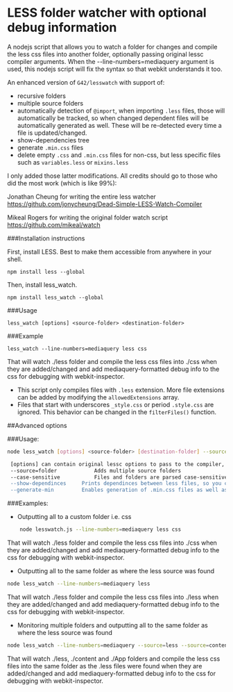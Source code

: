 LESS folder watcher with optional debug information
===================================================

A nodejs script that allows you to watch a folder for changes and compile the less css files into another folder, optionally passing original lessc compiler arguments. 
When the --line-numbers=mediaquery argument is used, this nodejs script will fix the syntax so that webkit understands it too.

An enhanced version of `G42/lesswatch` with support of:
* recursive folders
* multiple source folders
* automatically detection of `@import`, when importing `.less` files, those will automatically be tracked, so when changed dependent files will be automatically generated as well. These will be re-detected every time a file is updated/changed.
* show-dependencies tree
* generate `.min.css` files
* delete empty `.css` and `.min.css` files for non-css, but less specific files such as  `variables.less` or `mixins.less` 
 
I only added those latter modifications. All credits should go to those who did the most work (which is like 99%):

Jonathan Cheung for writing the entire less watcher
https://github.com/jonycheung/Dead-Simple-LESS-Watch-Compiler

Mikeal Rogers for writing the original folder watch script
https://github.com/mikeal/watch
       
###Installation instructions

First, install LESS. Best to make them accessible from anywhere in your shell.
```
npm install less --global
```
Then, install less_watch.
```
npm install less_watch --global
```

###Usage 
```
less_watch [options] <source-folder> <destination-folder>
```
###Example 
```
less_watch --line-numbers=mediaquery less css
```
That will watch ./less folder and compile the less css files into ./css when they are added/changed and add mediaquery-formatted debug info to the css for debugging with webkit-inspector.

* This script only compiles files with `.less` extension. More file extensions can be added by modifying the `allowedExtensions` array.
* Files that start with underscores `_style.css` or period `.style.css` are ignored. This behavior can be changed in the `filterFiles()` function.


##Advanced options
 
###Usage:     
```bash
node less_watch [options] <source-folder> [destination-folder] --source=folder1 --source=folder2 --source=folderEtc

 [options] can contain original lessc options to pass to the compiler, or
 --source=folder			Adds multiple source folders
 --case-sensitive			Files and folders are parsed case-sensitive, including their dependinces. Useful on a non-windows machine"
 --show-dependinces		Prints dependinces between less files, so you can debug why certain files are generated together.
 --generate-min			Enables generation of .min.css files as well as .css files. They will be optimized using --compress and --yui-compress arguments to lessc. --line-numbers will automatically be stripped out.
```	
###Examples:  

* Outputting all to a custom folder i.e. css
```bash
	node lesswatch.js --line-numbers=mediaquery less css
```

That will watch ./less folder and compile the less css files into 
         ./css when they are added/changed and add mediaquery-formatted 
         debug info to the css for debugging with webkit-inspector.
    
* Outputting all to the same folder as where the less source was found

```bash
node less_watch --line-numbers=mediaquery less
```
  
  That will watch ./less folder and compile the less css files into 
        ./less when they are added/changed and add mediaquery-formatted 
        debug info to the css for debugging with webkit-inspector.

* Monitoring multiple folders and outputting all to the same folder as where the less source was found

```bash
node less_watch --line-numbers=mediaquery --source=less --source=content --source=App
```

That will watch ./less, ./content and ./App folders and compile the less css files into the same folder 
        as the .less files were found when they are added/changed and add mediaquery-formatted 
        debug info to the css for debugging with webkit-inspector.

